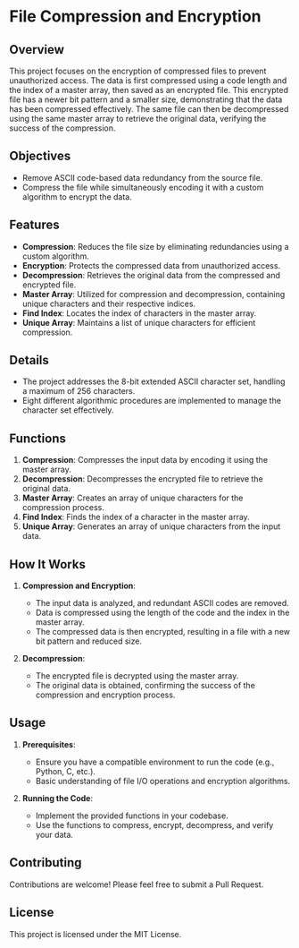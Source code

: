 # File Compression and Encryption

## Overview
This project focuses on the encryption of compressed files to prevent unauthorized access. The data is first compressed using a code length and the index of a master array, then saved as an encrypted file. This encrypted file has a newer bit pattern and a smaller size, demonstrating that the data has been compressed effectively. The same file can then be decompressed using the same master array to retrieve the original data, verifying the success of the compression.

## Objectives
- Remove ASCII code-based data redundancy from the source file.
- Compress the file while simultaneously encoding it with a custom algorithm to encrypt the data.

## Features
- **Compression**: Reduces the file size by eliminating redundancies using a custom algorithm.
- **Encryption**: Protects the compressed data from unauthorized access.
- **Decompression**: Retrieves the original data from the compressed and encrypted file.
- **Master Array**: Utilized for compression and decompression, containing unique characters and their respective indices.
- **Find Index**: Locates the index of characters in the master array.
- **Unique Array**: Maintains a list of unique characters for efficient compression.

## Details
- The project addresses the 8-bit extended ASCII character set, handling a maximum of 256 characters.
- Eight different algorithmic procedures are implemented to manage the character set effectively.

## Functions
1. **Compression**: Compresses the input data by encoding it using the master array.
2. **Decompression**: Decompresses the encrypted file to retrieve the original data.
3. **Master Array**: Creates an array of unique characters for the compression process.
4. **Find Index**: Finds the index of a character in the master array.
5. **Unique Array**: Generates an array of unique characters from the input data.

## How It Works
1. **Compression and Encryption**:
    - The input data is analyzed, and redundant ASCII codes are removed.
    - Data is compressed using the length of the code and the index in the master array.
    - The compressed data is then encrypted, resulting in a file with a new bit pattern and reduced size.

2. **Decompression**:
    - The encrypted file is decrypted using the master array.
    - The original data is obtained, confirming the success of the compression and encryption process.

## Usage
1. **Prerequisites**:
    - Ensure you have a compatible environment to run the code (e.g., Python, C, etc.).
    - Basic understanding of file I/O operations and encryption algorithms.

2. **Running the Code**:
    - Implement the provided functions in your codebase.
    - Use the functions to compress, encrypt, decompress, and verify your data.

## Contributing
Contributions are welcome! Please feel free to submit a Pull Request.

## License
This project is licensed under the MIT License.
